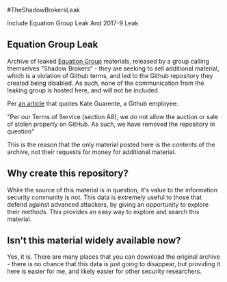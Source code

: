 #TheShadowBrokersLeak

Include Equation Group Leak And 2017-9 Leak

## Equation Group Leak

Archive of leaked [Equation Group](https://en.wikipedia.org/wiki/Equation_Group) materials, released by a group calling themselves "Shadow Brokers" - they are seeking to sell additional material, which is a violation of Github terms, and led to the Github repository they created being disabled. As such, none of the communication from the leaking group is hosted here, and will not be included.

Per [an article](https://motherboard.vice.com/read/why-github-removed-links-to-alleged-nsa-data) that quotes Kate Guarente, a Github employee:

  "Per our Terms of Service (section A8), we do not allow the auction or sale of stolen property on GitHub. As such, we have removed the repository in question"

This is the reason that the only material posted here is the contents of the archive, not their requests for money for additional material.

## Why create this repository?

While the source of this material is in question, it's value to the information security community is not. This data is extremely useful to those that defend against advanced attackers, by giving an opportunity to explore their methods. This provides an easy way to explore and search this material.

## Isn't this material widely available now?

Yes, it is. There are many places that you can download the original archive - there is no chance that this data is just going to disappear, but providing it here is easier for me, and likely easier for other security researchers.
